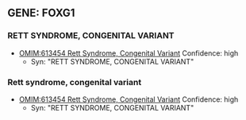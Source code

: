 
## GENE: FOXG1

### RETT SYNDROME, CONGENITAL VARIANT
 * [OMIM:613454 Rett Syndrome, Congenital Variant](http://beta.monarchinitiative.org/disease/OMIM:613454) Confidence: high
    * Syn: "RETT SYNDROME, CONGENITAL VARIANT"

### Rett syndrome, congenital variant
 * [OMIM:613454 Rett Syndrome, Congenital Variant](http://beta.monarchinitiative.org/disease/OMIM:613454) Confidence: high
    * Syn: "RETT SYNDROME, CONGENITAL VARIANT"
